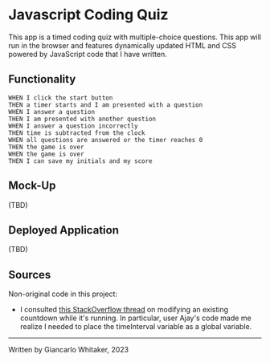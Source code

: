 # Javascript Coding Quiz

This app is a timed coding quiz with multiple-choice questions. This app will run in the browser and features dynamically updated HTML and CSS powered by JavaScript code that I have written.

## Functionality

```
WHEN I click the start button
THEN a timer starts and I am presented with a question
WHEN I answer a question
THEN I am presented with another question
WHEN I answer a question incorrectly
THEN time is subtracted from the clock
WHEN all questions are answered or the timer reaches 0
THEN the game is over
WHEN the game is over
THEN I can save my initials and my score
```

## Mock-Up

(TBD)

## Deployed Application

(TBD)

## Sources

Non-original code in this project:

 * I consulted [this StackOverflow thread](https://stackoverflow.com/questions/59408241/how-to-stop-a-running-countdown-timer) on modifying an existing countdown while it's running.  In particular, user Ajay's code made me realize I needed to place the timeInterval variable as a global variable.

---
Written by Giancarlo Whitaker, 2023